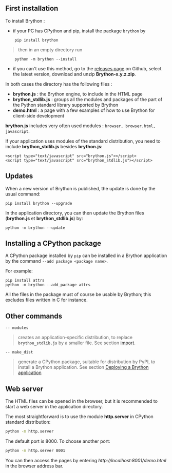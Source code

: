 First installation
------------------

To install Brython :

- if your PC has CPython and pip, install the package `brython` by

```
    pip install brython
```

> then in an empty directory run

```
    python -m brython --install
```

- if you can't use this method, go to the [releases page](https://github.com/brython-dev/brython/releases)
on Github, select the latest version, download and unzip __Brython-x.y.z.zip__.

In both cases the directory has the following files :

- __brython.js__ : the Brython engine, to include in the HTML page
- __brython_stdlib.js__ : groups all the modules and packages of the part of
  the Python standard library supported by Brython
- __demo.html__ : a page with a few examples of how to use Brython for
  client-side development

__brython.js__ includes very often used modules : `browser, browser.html, javascript`.

If your application uses modules of the standard distribution, you need to
include __brython_stdlib.js__ besides __brython.js__:

```
<script type="text/javascript" src="brython.js"></script>
<script type="text/javascript" src="brython_stdlib.js"></script>
```

Updates
-------
When a new version of Brython is published, the update is done by the usual
command:

```
pip install brython --upgrade
```

In the application directory, you can then update the Brython files
(__brython.js__ et __brython_stdlib.js__) by:

```
python -m brython --update
```

Installing a CPython package
----------------------------
A CPython package installed by `pip` can be installed in a Brython application
by the command `--add package <package name>`.

For example:
```
pip install attrs
python -m brython --add_package attrs
```

All the files in the package must of course be usable by Brython; this
excludes files written in C for instance.

Other commands
--------------

`-- modules`

> creates an application-specific distribution, to replace
> __`brython_stdlib.js`__ by a smaller file. See section
> [import](import.html).

`-- make_dist`

> generate a CPython package, suitable for distribution by PyPI, to install a
> Brython application. See section [Deploying a Brython application](deploy.html)

Web server
----------
The HTML files can be opened in the browser, but it is recommended to
start a web server in the application directory.

The most straightforward is to use the module **http.server** in CPython
standard distribution:

```bash
python -m http.server
```

The default port is 8000. To choose another port:

```bash
python -m http.server 8001
```

You can then access the pages by entering _http://localhost:8001/demo.html_
in the browser address bar.